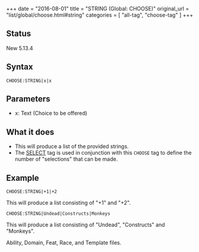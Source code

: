 +++
date = "2016-08-01"
title = "STRING (Global: CHOOSE)"
original_url = "list/global/choose.html#string"
categories = [ "all-tag", "choose-tag" ]
+++

## Status

New 5.13.4

## Syntax

`CHOOSE:STRING|x|x`

## Parameters

-   x: Text (Choice to be offered)



What it does
------------

-   This will produce a list of the provided strings.
-   The [SELECT](/list/global/other/select.html) tag is used in
    conjunction with this `CHOOSE` tag to define the number of
    "selections" that can be made.

Example
-------

`CHOOSE:STRING|+1|+2`

This will produce a list consisting of "+1" and "+2".

`CHOOSE:STRING|Undead|Constructs|Monkeys`

This will produce a list consisting of "Undead", "Constructs" and
"Monkeys".

Ability, Domain, Feat, Race, and Template files.

